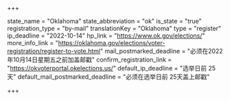 +++

state_name = "Oklahoma"
state_abbreviation = "ok"
is_state = "true"
registration_type = "by-mail"
translationKey = "Oklahoma"
type = "register"
ip_deadline = "2022-10-14"
hp_link = "https://www.ok.gov/elections/"
more_info_link = "https://oklahoma.gov/elections/voter-registration/register-to-vote.html"
mail_postmarked_deadline = "必须在2022年10月14日星期五之前加盖邮戳"
confirm_registration_link = "https://okvoterportal.okelections.us/"
default_ip_deadline = "选举日前 25天"
default_mail_postmarked_deadline = "必须在选举日前 25天盖上邮戳"

+++